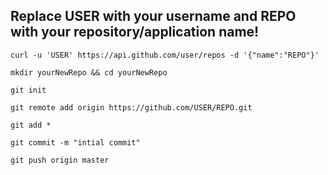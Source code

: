 ## Replace USER with your username and REPO with your repository/application name!

`curl -u 'USER' https://api.github.com/user/repos -d '{"name":"REPO"}'`


```mkdir yourNewRepo && cd yourNewRepo```

```git init```

```git remote add origin https://github.com/USER/REPO.git```

```git add *```

```git commit -m "intial commit"```

```git push origin master```